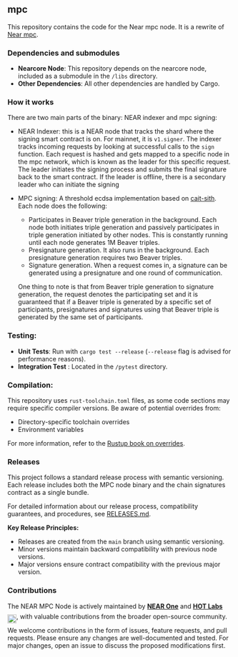 ## mpc
This repository contains the code for the Near mpc node. It is a rewrite of [Near mpc](https://github.com/near/mpc_old).

### Dependencies and submodules
- **Nearcore Node**: This repository depends on the nearcore node, included as a submodule in the `/libs` directory.
- **Other Dependencies**: All other dependencies are handled by Cargo.

### How it works

There are two main parts of the binary: NEAR indexer and mpc signing:
- NEAR Indexer: this is a NEAR node that tracks the shard where the signing smart contract is on. For mainnet, it is `v1.signer`.
The indexer tracks incoming requests by looking at successful calls to the `sign` function. Each request is hashed and gets mapped to a
specific node in the mpc network, which is known as the leader for this specific request. The leader initiates the signing process and submits the final signature back to the smart contract. If the leader is offline, there is a secondary leader who can initiate the signing
- MPC signing: A threshold ecdsa implementation based on [cait-sith](https://cronokirby.com/Posts/Some-Bits-about-Cait-Sith). Each node does the following:
  * Participates in Beaver triple generation in the background. Each node both initiates triple generation and passively participates in triple generation initiated by other nodes. This is constantly running until each node generates 1M Beaver triples.
  * Presignature generation. It also runs in the background. Each presignature generation requires two Beaver triples.
  * Signature generation. When a request comes in, a signature can be generated using a presignature and one round of communication.

  One thing to note is that from Beaver triple generation to signature generation, the request denotes the participating set and it is guaranteed that if a Beaver triple is generated by a specific set of participants, presignatures and signatures using that Beaver triple is generated by the same set of participants.

### Testing:
- **Unit Tests**: Run with `cargo test --release` (`--release` flag is advised for performance reasons).
- **Integration Test** : Located in the `/pytest` directory.


### Compilation:
This repository uses `rust-toolchain.toml` files, as some code sections may require specific compiler versions. Be aware of potential overrides from:
- Directory-specific toolchain overrides
- Environment variables  

For more information, refer to the [Rustup book on overrides](https://rust-lang.github.io/rustup/overrides.html).

### Releases

This project follows a standard release process with semantic versioning. Each release includes both the MPC node binary and the chain signatures contract as a single bundle.

For detailed information about our release process, compatibility guarantees, and procedures, see [RELEASES.md](RELEASES.md).

**Key Release Principles:**
- Releases are created from the `main` branch using semantic versioning.
- Minor versions maintain backward compatibility with previous node versions.
- Major versions ensure contract compatibility with the previous major version.

### Contributions

The NEAR MPC Node is actively maintained by **[NEAR One](https://github.com/Near-One)** and **[HOT Labs](https://github.com/hot-dao)** <img src="https://storage.herewallet.app/ft/1:hot.png" alt="HOT Labs" height="20" style="position: relative; top: 10px;"/>, with valuable contributions from the broader open-source community. 

We welcome contributions in the form of issues, feature requests, and pull requests. Please ensure any changes are well-documented and tested. For major changes, open an issue to discuss the proposed modifications first.
